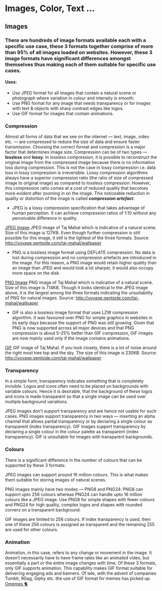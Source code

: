#  Images, Color, Text ...

## Images

### There are hundreds of image formats available each with a specific use case, these 3 formats together comprise of more than 95% of all images loaded on websites. However, these 3 image formats have significant differences amongst themselves thus making each of them suitable for specific use cases.

#### Uses: 
- Use JPEG format for all images that contain a natural scene or photograph where variation in colour and intensity is smooth. 
- Use PNG format for any image that needs transparency or for images with text & objects with sharp contrast edges like logos. 
- Use GIF format for images that contain animations. 

### Compression
Almost all forms of data that we see on the internet — text, image, video etc. — are compressed to reduce the size of data and ensure faster transmission. 
Choosing the correct format and compression is a major factor that determines image size. 
Compression can be of two types — **lossless** and **lossy**. In lossless compression, it is possible to reconstruct the original image from the compressed image because there is no information loss during compression. 
This is not the case in lossy compression i.e. data loss in lossy compression is irreversible. Lossy compression algorithms always have a superior compression ratio (the ratio of size of compressed image to original image) as compared to lossless compression. 
However, this compression ratio comes at a cost of reduced quality that becomes more evident after zooming in on the image. 
This noticeable reduction in quality or distortion of the image is called ***compression artefact***.

* JPEG is a lossy compression specification that takes advantage of human perception. 
It can achieve compression ratios of 1:10 without any perceivable difference in quality. 

[JPEG Image](https://miro.medium.com/max/1050/1*HnECuWHjR2g4V7RAGmdmrg.jpeg)
JPEG image of Taj Mahal which is indicative of a natural scene. Size of this image is 127KB. 
Even though further compression is still possible for this image, it still is the lightest of the three formats. 
Source: http://voyage.gentside.com/taj-mahal/wallpaper

* PNG is a lossless image format using DEFLATE compression. 
No data is lost during compression and no compression artefacts are introduced in the image. 
For this reason, a PNG image would retain higher quality than an image than JPEG and would look a lot sharper, it would also occupy more space on the disk.

[PNG Image](https://miro.medium.com/max/1050/1*sD2tU56l8y1jF4BPQdWNYA.png)
PNG image of Taj Mahal which is indicative of a natural scene. Size of this image is 714KB. 
Though it looks identical to the JPEG image above, it is the largest among the three formats indicating the unsuitability of PNG for natural images. 
Source: http://voyage.gentside.com/taj-mahal/wallpaper

* GIF is also a lossless image format that uses LZW compression algorithm. 
It was favoured over PNG for simple graphics in websites in its early days because the support of PNG was still growing. 
Given that PNG is now supported across all major devices and that PNG compression is about 5–25% better than GIF compression, 
GIF images are now mainly used only if the image contains animations.

[GIF](https://miro.medium.com/max/1050/1*RC1_APSn_bNGP4dYpR9MJw.gif)
GIF image of Taj Mahal. If you look closely, there is a lot of noise around the right most tree top and the sky. 
The size of this image is 230KB. Source: http://voyage.gentside.com/taj-mahal/wallpaper

### Transparency
In a simple form, transparency indicates something that is completely invisible. 
Logos and icons often need to be placed on backgrounds with variable colours. 
Hence it is desirable, that the background of these logos and icons is made transparent so that a single image can be used over multiple background variations.

JPEG images don’t support transparency and are hence not usable for such cases.
PNG images support transparency in two ways — inserting an alpha channel that allows partial transparency or by declaring a single colour as transparent (index transparency). 
GIF images support transparency by declaring a single colour in the colour palette as transparent (index transparency). GIF is unsuitable for images with transparent backgrounds.

### Colours
There is a significant difference in the number of colours that can be supported by these 3 formats:

JPEG images can support around 16 million colours. 
This is what makes them suitable for storing images of natural scenes.

PNG images mainly have two modes — PNG8 and PNG24: 
PNG8 can support upto 256 colours whereas PNG24 can handle upto 16 million colours like a JPEG image. 
Use PNG8 for simple shapes with fewer colours and PNG24 for high quality, complex logos and shapes with rounded corners on a transparent background.

GIF images are limited to 256 colours. 
If index transparency is used, then one of these 256 colours is assigned as transparent and the remaining 255 are used for other colours.

### Animation
Animation, in this case, refers to any change or movement in the image. 
It doesn’t necessarily have to have frame rates like an animated video, but essentially a part or the entire image changes with time.
Of these 3 formats, only GIF supports animation. This capability makes GIF format suitable for delivering engaging ads and banners. 
Of late, with the advent of companies Tumblr, 9Gag, Giphy etc. the use of GIF format for memes has picked up.
[Omemes :cat2:](https://giphy.com/gifs/silicon-valley-l0K4jMNck0La1a7aU?utm_source=iframe&utm_medium=embed&utm_campaign=Embeds&utm_term=https%3A%2F%2Fcdn.embedly.com%2F)




